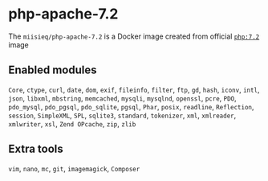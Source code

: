 php-apache-7.2
=

The `miisieq/php-apache-7.2` is a Docker image created from official [`php:7.2`](https://hub.docker.com/_/php/) image 


Enabled modules
-

`Core`, `ctype`, `curl`, `date`, `dom`, `exif`, `fileinfo`, `filter`, `ftp`, `gd`, `hash`, `iconv`, `intl`, `json`, `libxml`, `mbstring`, `memcached`, `mysqli`, `mysqlnd`, `openssl`, `pcre`, `PDO`, `pdo_mysql`, `pdo_pgsql`, `pdo_sqlite`, `pgsql`, `Phar`, `posix`, `readline`, `Reflection`, `session`, `SimpleXML`, `SPL`, `sqlite3`, `standard`, `tokenizer`, `xml`, `xmlreader`, `xmlwriter`, `xsl`, `Zend OPcache`, `zip`, `zlib`

Extra tools
-
`vim`, `nano`, `mc`, `git`, `imagemagick`, `Composer`